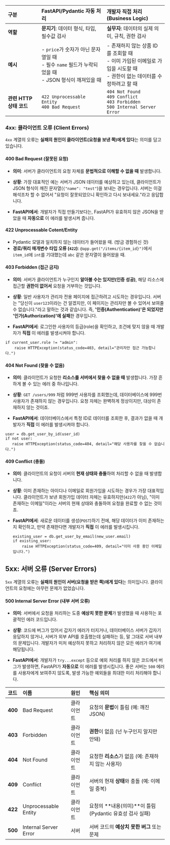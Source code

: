 


| 구분                | FastAPI/Pydantic 자동 처리                                                   | 개발자 직접 처리 (Business Logic)                                                          |
| :---------------- | :----------------------------------------------------------------------- | :---------------------------------------------------------------------------------- |
| **역할**            | **문지기**: 데이터 형식, 타입, 필수값 검사                                              | **실무자**: 데이터의 실제 의미, 규칙, 권한 검사                                                      |
| **예시**            | - `price`가 숫자가 아닌 문자열일 때<br>- 필수 `name` 필드가 누락되었을 때<br>- JSON 형식이 깨져있을 때 | - 존재하지 않는 상품 ID를 조회할 때<br>- 이미 가입된 이메일로 가입을 시도할 때<br>- 권한이 없는 데이터를 수정하려고 할 때        |
| **관련 HTTP 상태 코드** | `422 Unprocessable Entity`<br>`400 Bad Request`                          | `404 Not Found`<br>`409 Conflict`<br>`403 Forbidden`<br>`500 Internal Server Error` |

### 4xx: 클라이언트 오류 (Client Errors)

`4xx` 계열의 오류는 **실패의 원인이 클라이언트(요청을 보낸 쪽)에게 있다**는 의미를 담고 있습니다.

#### **400 Bad Request (잘못된 요청)**

- **의미**: 서버가 클라이언트의 요청 자체를 **문법적으로 이해할 수 없을 때** 발생합니다.
    
- **상황**: 가장 대표적인 예는 서버가 JSON 데이터를 예상하고 있는데, 클라이언트가 JSON 형식이 깨진 문자열(`{"name": "test"`)을 보내는 경우입니다. 서버는 이걸 해석조차 할 수 없어서 "요청이 잘못되었으니 확인하고 다시 보내세요."라고 응답합니다.
    
- **FastAPI에서**: 개발자가 직접 만들기보다는, FastAPI가 유효하지 않은 JSON을 받았을 때 **자동으로** 이 에러를 발생시켜 줍니다.

#### 422 Unprocessable Cotent/Entity 

- Pydantic 모델과 일치하지 않는 데이터가 들어왔을 때. (방금 경험하신 것)
- **경로/쿼리 매개변수 타입 오류 (`422`)**: `@app.get("/items/{item_id}")`에서 `item_id`에 `int`를 기대했는데 `abc` 같은 문자열이 들어왔을 때.

#### **403 Forbidden (접근 금지)**

- **의미**: 서버가 클라이언트가 누구인지 **알아볼 수는 있지만(인증 성공)**, 해당 리소스에 접근할 **권한이 없어서** 요청을 거부하는 것입니다.
    
- **상황**: 일반 사용자가 관리자 전용 페이지에 접근하려고 시도하는 경우입니다. 서버는 "당신이 `user123`이라는 건 알겠지만, 이 페이지는 관리자만 볼 수 있어서 보여줄 수 없습니다."라고 말하는 것과 같습니다. 즉, **'인증(Authentication)'은 되었지만 '인가(Authorization)'에 실패**한 경우입니다.
    
- **FastAPI에서**: 로그인한 사용자의 등급(role)을 확인하고, 조건에 맞지 않을 때 개발자가 **직접** 이 에러를 발생시켜야 합니다.

```
if current_user.role != "admin":
    raise HTTPException(status_code=403, detail="관리자만 접근 가능합니다.")
```


#### **404 Not Found (찾을 수 없음)**

- **의미**: 클라이언트가 요청한 **리소스를 서버에서 찾을 수 없을 때** 발생합니다. 가장 흔하게 볼 수 있는 에러 중 하나입니다.
    
- **상황**: `GET /users/999` 처럼 999번 사용자를 조회했는데, 데이터베이스에 999번 사용자가 존재하지 않는 경우입니다. 요청 자체는 완벽하게 정상이지만, 대상이 존재하지 않는 것이죠.
    
- **FastAPI에서**: 데이터베이스에서 특정 ID로 데이터를 조회한 후, 결과가 없을 때 개발자가 **직접** 이 에러를 발생시켜야 합니다.

 ```
 user = db.get_user_by_id(user_id)
 if not user:
    raise HTTPException(status_code=404, detail="해당 사용자를 찾을 수 없습니다.")
```

#### **409 Conflict (충돌)**

- **의미**: 클라이언트의 요청이 서버의 **현재 상태와 충돌**하여 처리할 수 없을 때 발생합니다.
    
- **상황**: 이미 존재하는 아이디나 이메일로 회원가입을 시도하는 경우가 가장 대표적입니다. 클라이언트가 보낸 회원가입 데이터 자체는 유효하지만(`422`가 아님), "이미 존재하는 이메일"이라는 서버의 현재 상태와 충돌하여 요청을 완료할 수 없는 것이죠.
    
- **FastAPI에서**: 새로운 데이터를 생성(`POST`)하기 전에, 해당 데이터가 이미 존재하는지 확인하고, 만약 존재한다면 개발자가 **직접** 이 에러를 발생시킵니다.

    ```
    existing_user = db.get_user_by_email(new_user.email)
    if existing_user:
        raise HTTPException(status_code=409, detail="이미 사용 중인 이메일입니다.")
    ```


## 5xx: 서버 오류 (Server Errors)

`5xx` 계열의 오류는 **실패의 원인이 서버(요청을 받은 쪽)에게 있다**는 의미입니다. 클라이언트의 요청에는 아무런 문제가 없었습니다.

#### **500 Internal Server Error (내부 서버 오류)**

- **의미**: 서버에서 요청을 처리하는 도중 **예상치 못한 문제**가 발생했을 때 사용하는 포괄적인 에러 코드입니다.
    
- **상황**: 코드에 버그가 있어서 갑자기 에러가 터지거나, 데이터베이스 서버가 갑자기 응답하지 않거나, 서버가 외부 API를 호출했는데 실패하는 등, 말 그대로 서버 내부의 문제입니다. 개발자가 미처 예상하지 못하고 처리하지 않은 모든 에러가 여기에 해당됩니다.
    
- **FastAPI에서**: 개발자가 `try...except` 등으로 예외 처리를 하지 않은 코드에서 버그가 발생하면, FastAPI가 **자동으로** 이 에러를 발생시킵니다. 좋은 서버는 `500` 에러를 사용자에게 보여주지 않도록, 발생 가능한 예외들을 최대한 미리 처리해야 합니다.


| 코드 | 이름 | 원인 | 핵심 의미 |
| :--- | :--- | :--- | :--- |
| **400** | Bad Request | 클라이언트 | 요청의 **문법**이 틀림 (예: 깨진 JSON) |
| **403** | Forbidden | 클라이언트 | **권한**이 없음 (넌 누구인지 알지만 안돼) |
| **404** | Not Found | 클라이언트 | 요청한 **리소스**가 없음 (예: 존재하지 않는 사용자) |
| **409** | Conflict | 클라이언트 | 서버의 현재 **상태**와 충돌 (예: 이메일 중복) |
| **422** | Unprocessable Entity | 클라이언트 | 요청의 **내용(의미)**이 틀림 (Pydantic 유효성 검사 실패) |
| **500** | Internal Server Error | 서버 | 서버 코드의 **예상치 못한 버그** 또는 문제 |
